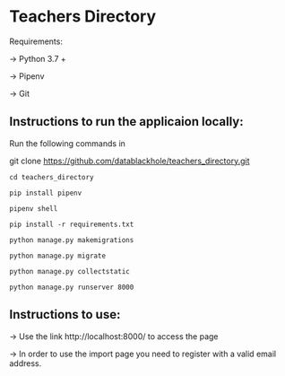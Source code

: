 # Teachers Directory

Requirements:

-> Python 3.7 +

-> Pipenv

-> Git


## Instructions to run the applicaion locally:


Run the following commands in 

git clone https://github.com/datablackhole/teachers_directory.git

```shell script
cd teachers_directory

pip install pipenv

pipenv shell

pip install -r requirements.txt

python manage.py makemigrations

python manage.py migrate

python manage.py collectstatic

python manage.py runserver 8000
```

## Instructions to use:


-> Use the link http://localhost:8000/ to access the page

-> In order to use the import page you need to register with a valid email address.
